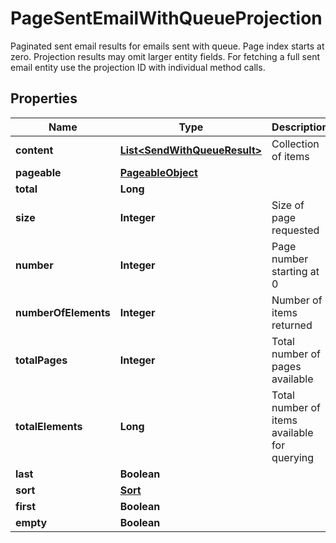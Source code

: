 

# PageSentEmailWithQueueProjection

Paginated sent email results for emails sent with queue. Page index starts at zero. Projection results may omit larger entity fields. For fetching a full sent email entity use the projection ID with individual method calls.
## Properties

Name | Type | Description | Notes
------------ | ------------- | ------------- | -------------
**content** | [**List&lt;SendWithQueueResult&gt;**](SendWithQueueResult) | Collection of items | 
**pageable** | [**PageableObject**](PageableObject) |  |  [optional]
**total** | **Long** |  |  [optional]
**size** | **Integer** | Size of page requested | 
**number** | **Integer** | Page number starting at 0 | 
**numberOfElements** | **Integer** | Number of items returned | 
**totalPages** | **Integer** | Total number of pages available | 
**totalElements** | **Long** | Total number of items available for querying | 
**last** | **Boolean** |  |  [optional]
**sort** | [**Sort**](Sort) |  |  [optional]
**first** | **Boolean** |  |  [optional]
**empty** | **Boolean** |  |  [optional]



